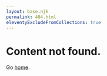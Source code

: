 ```yaml
---
layout: base.njk
permalink: 404.html
eleventyExcludeFromCollections: true
---
```

# Content not found.

Go <a href="{{ '/' | url }}">home</a>.